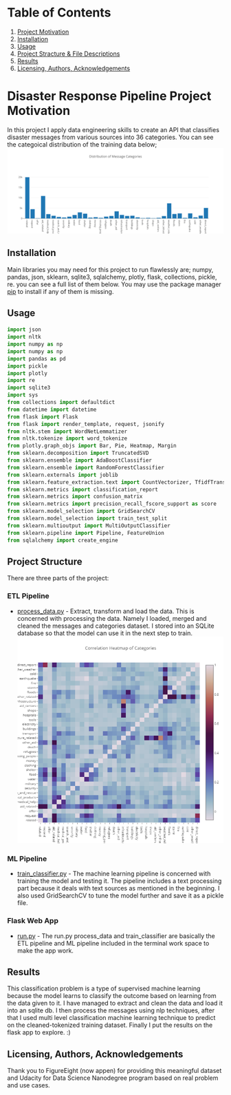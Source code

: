 # Table of Contents

1. [Project Motivation](#disaster-response-pipeline-project-motivation)
2. [Installation](#installation)
3. [Usage](#usage)
4. [Project Stracture & File Descriptions](#project-structure)
4. [Results](#results)
6. [Licensing, Authors, Acknowledgements](#licensing-authors-acknowledgements)

# Disaster Response Pipeline Project Motivation

In this project I apply data engineering skills to create an API that classifies disaster messages from various sources into 36 categories. You can see the categoical distribution of the training data below;
![alt text](https://github.com/elifgerdan/disasterpipeline/blob/main/cats.png?raw=true)

## Installation
Main libraries you may need for this project to run flawlessly are; numpy, pandas, json, sklearn, sqlite3, sqlalchemy, plotly, flask, collections, pickle, re. you can see a full list of them below. You may use the package manager [pip](https://pip.pypa.io/en/stable/) to install if any of them is missing.

## Usage
```python
import json
import nltk
import numpy as np
import numpy as np 
import pandas as pd
import pickle
import plotly
import re
import sqlite3
import sys
from collections import defaultdict
from datetime import datetime
from flask import Flask
from flask import render_template, request, jsonify
from nltk.stem import WordNetLemmatizer
from nltk.tokenize import word_tokenize
from plotly.graph_objs import Bar, Pie, Heatmap, Margin
from sklearn.decomposition import TruncatedSVD
from sklearn.ensemble import AdaBoostClassifier
from sklearn.ensemble import RandomForestClassifier
from sklearn.externals import joblib
from sklearn.feature_extraction.text import CountVectorizer, TfidfTransformer
from sklearn.metrics import classification_report
from sklearn.metrics import confusion_matrix
from sklearn.metrics import precision_recall_fscore_support as score
from sklearn.model_selection import GridSearchCV
from sklearn.model_selection import train_test_split
from sklearn.multioutput import MultiOutputClassifier
from sklearn.pipeline import Pipeline, FeatureUnion
from sqlalchemy import create_engine
```

## Project Structure
There are three parts of the project:
### ETL Pipeline
- [process_data.py](https://github.com/elifgerdan/disasterpipeline/blob/main/data/process_data.py)  -  Extract, transform and load the data. This is concerned with processing the data. Namely I loaded, merged and cleaned the messages and categories dataset. I stored into an SQLite database so that the model can use it in the next step to train. 
![alt text](https://github.com/elifgerdan/disasterpipeline/blob/main/heat.png?raw=true)

### ML Pipeline
- [train_classifier.py](https://github.com/elifgerdan/disasterpipeline/blob/main/models/train_classifier.py)  -  The machine learning pipeline is concerned with training the model and testing it. The pipeline includes a text processing part because it deals with text sources as mentioned in the beginning. I also used GridSearchCV to tune the model further and save it as a pickle file.
### Flask Web App
- [run.py](https://github.com/elifgerdan/disasterpipeline/blob/main/app/run.py)  -  The run.py process_data and train_classifier are basically the ETL pipeline and ML pipeline included in the terminal work space to make the app work.
## Results
This classification problem is a type of supervised machine learning because the model learns to classify the outcome based on learning from the data given to it. I have managed to extract and clean the data and load it into an sqlite db. I then process the messages using nlp techniques, after that I used multi level classification machine learning technique to predict on the cleaned-tokenized training dataset. Finally I put the results on the flask app to explore. :)

## Licensing, Authors, Acknowledgements
Thank you to FigureEight (now appen) for providing this meaningful dataset and Udacity for Data Science Nanodegree program based on real problem and use cases.
